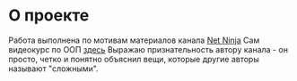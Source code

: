 # О проекте
Работа выполнена по мотивам материалов канала  [Net Ninja](https://www.youtube.com/@NetNinja)
Сам видеокурс по ООП [здесь](https://www.youtube.com/watch?v=LuWxwLk8StM&list=PL4cUxeGkcC9hNpT-yVAYxNWOmxjxL51Hy&index=1&pp=iAQB)
Выражаю признательность автору канала - он просто, четко и понятно объяснил вещи, которые другие авторы называют "сложными".